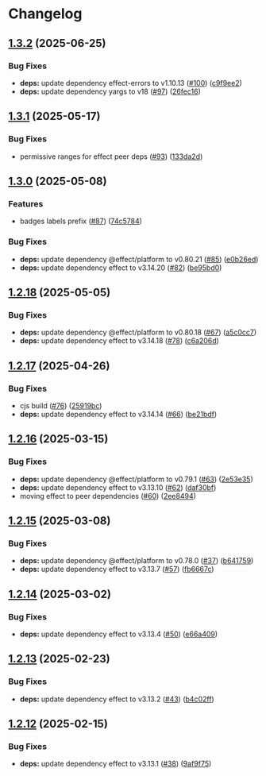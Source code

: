 # Changelog

## [1.3.2](https://github.com/jpb06/node-coverage-badges/compare/v1.3.1...v1.3.2) (2025-06-25)


### Bug Fixes

* **deps:** update dependency effect-errors to v1.10.13 ([#100](https://github.com/jpb06/node-coverage-badges/issues/100)) ([c9f9ee2](https://github.com/jpb06/node-coverage-badges/commit/c9f9ee25a1070ed7fe175421a1d883d54c4e4249))
* **deps:** update dependency yargs to v18 ([#97](https://github.com/jpb06/node-coverage-badges/issues/97)) ([26fec16](https://github.com/jpb06/node-coverage-badges/commit/26fec16a448c45a5ff97c1812652db28e2e6ba57))

## [1.3.1](https://github.com/jpb06/node-coverage-badges/compare/v1.3.0...v1.3.1) (2025-05-17)


### Bug Fixes

* permissive ranges for effect peer deps ([#93](https://github.com/jpb06/node-coverage-badges/issues/93)) ([133da2d](https://github.com/jpb06/node-coverage-badges/commit/133da2d29d30eb0f774e282b45c5b719ffbd5763))

## [1.3.0](https://github.com/jpb06/node-coverage-badges/compare/v1.2.18...v1.3.0) (2025-05-08)


### Features

* badges labels prefix ([#87](https://github.com/jpb06/node-coverage-badges/issues/87)) ([74c5784](https://github.com/jpb06/node-coverage-badges/commit/74c5784bd3862dc026edfa9d89a38adaecf64f8d))


### Bug Fixes

* **deps:** update dependency @effect/platform to v0.80.21 ([#85](https://github.com/jpb06/node-coverage-badges/issues/85)) ([e0b26ed](https://github.com/jpb06/node-coverage-badges/commit/e0b26ed36bf741807e499ddd90013af1ead889b5))
* **deps:** update dependency effect to v3.14.20 ([#82](https://github.com/jpb06/node-coverage-badges/issues/82)) ([be95bd0](https://github.com/jpb06/node-coverage-badges/commit/be95bd0e22e420a189ce2a0bcb944f14290567cd))

## [1.2.18](https://github.com/jpb06/node-coverage-badges/compare/v1.2.17...v1.2.18) (2025-05-05)


### Bug Fixes

* **deps:** update dependency @effect/platform to v0.80.18 ([#67](https://github.com/jpb06/node-coverage-badges/issues/67)) ([a5c0cc7](https://github.com/jpb06/node-coverage-badges/commit/a5c0cc70da243e8c058c11aedf3a940ccd057e9a))
* **deps:** update dependency effect to v3.14.18 ([#78](https://github.com/jpb06/node-coverage-badges/issues/78)) ([c6a206d](https://github.com/jpb06/node-coverage-badges/commit/c6a206deca353b7f8a30810a359c381738aad18a))

## [1.2.17](https://github.com/jpb06/node-coverage-badges/compare/v1.2.16...v1.2.17) (2025-04-26)


### Bug Fixes

* cjs build ([#76](https://github.com/jpb06/node-coverage-badges/issues/76)) ([25919bc](https://github.com/jpb06/node-coverage-badges/commit/25919bc7159e1ecc6b0d26d3c33a33efbe12428b))
* **deps:** update dependency effect to v3.14.14 ([#66](https://github.com/jpb06/node-coverage-badges/issues/66)) ([be21bdf](https://github.com/jpb06/node-coverage-badges/commit/be21bdf47f9740cf21fed054c6e582371a3ead0c))

## [1.2.16](https://github.com/jpb06/node-coverage-badges/compare/v1.2.15...v1.2.16) (2025-03-15)


### Bug Fixes

* **deps:** update dependency @effect/platform to v0.79.1 ([#63](https://github.com/jpb06/node-coverage-badges/issues/63)) ([2e53e35](https://github.com/jpb06/node-coverage-badges/commit/2e53e35e849e05c44c9aeb50d31bc1bf9d47b9fb))
* **deps:** update dependency effect to v3.13.10 ([#62](https://github.com/jpb06/node-coverage-badges/issues/62)) ([daf30bf](https://github.com/jpb06/node-coverage-badges/commit/daf30bff01f9bdd2d7972823db096ec64c109d3c))
* moving effect to peer dependencies ([#60](https://github.com/jpb06/node-coverage-badges/issues/60)) ([2ee8494](https://github.com/jpb06/node-coverage-badges/commit/2ee8494a1be9b329556abd74d9b3db36894f7d65))

## [1.2.15](https://github.com/jpb06/node-coverage-badges/compare/v1.2.14...v1.2.15) (2025-03-08)


### Bug Fixes

* **deps:** update dependency @effect/platform to v0.78.0 ([#37](https://github.com/jpb06/node-coverage-badges/issues/37)) ([b641759](https://github.com/jpb06/node-coverage-badges/commit/b64175950ccd3589e3c4dadf790043dd29216364))
* **deps:** update dependency effect to v3.13.7 ([#57](https://github.com/jpb06/node-coverage-badges/issues/57)) ([fb6667c](https://github.com/jpb06/node-coverage-badges/commit/fb6667c4d8b860011004c0fa675aacecda525fb0))

## [1.2.14](https://github.com/jpb06/node-coverage-badges/compare/v1.2.13...v1.2.14) (2025-03-02)


### Bug Fixes

* **deps:** update dependency effect to v3.13.4 ([#50](https://github.com/jpb06/node-coverage-badges/issues/50)) ([e66a409](https://github.com/jpb06/node-coverage-badges/commit/e66a409705d857483e26201ecd40b8e8fa603668))

## [1.2.13](https://github.com/jpb06/node-coverage-badges/compare/v1.2.12...v1.2.13) (2025-02-23)


### Bug Fixes

* **deps:** update dependency effect to v3.13.2 ([#43](https://github.com/jpb06/node-coverage-badges/issues/43)) ([b4c02ff](https://github.com/jpb06/node-coverage-badges/commit/b4c02ff681e1fb7a9cadddc3777bad2b509639cf))

## [1.2.12](https://github.com/jpb06/node-coverage-badges/compare/v1.2.11...v1.2.12) (2025-02-15)


### Bug Fixes

* **deps:** update dependency effect to v3.13.1 ([#38](https://github.com/jpb06/node-coverage-badges/issues/38)) ([9af9f75](https://github.com/jpb06/node-coverage-badges/commit/9af9f7519156fb5247065a310f15d5fe6797aeaf))
